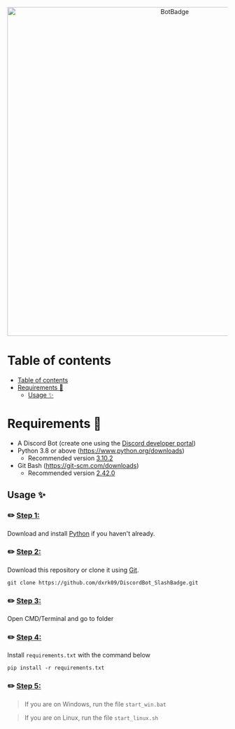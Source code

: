 <p align="center">
  <img alt="BotBadge" src="https://github.com/dxrk09/DiscordBot_SlashBadge/blob/main/assets/banner.jpg" width="750px">
</p>

# Table of contents

- [Table of contents](#table-of-contents)
- [Requirements 🧾](#requirements-)
  - [Usage ✨](#usage-)

# Requirements 🧾
- A Discord Bot (create one using the [Discord developer portal](https://discord.com/developers/applications))
- Python 3.8 or above (https://www.python.org/downloads)
  - Recommended version [3.10.2](https://www.python.org/downloads/release/python-3102/)
- Git Bash (https://git-scm.com/downloads)
  - Recommended version [2.42.0](https://raw.githubusercontent.com/git/git/master/Documentation/RelNotes/2.42.0.txt)

## Usage ✨

### ✏️ <ins>Step 1:</ins>
Download and install [Python](https://www.python.org/downloads) if you haven't already.

### ✏️ <ins>Step 2:</ins> 
Download this repository or clone it using [Git](https://git-scm.com/downloads).
```
git clone https://github.com/dxrk09/DiscordBot_SlashBadge.git
```

### ✏️ <ins>Step 3:</ins> 
Open CMD/Terminal and go to folder


### ✏️ <ins>Step 4:</ins> 
Install `requirements.txt` with the command below 
```
pip install -r requirements.txt
```

### ✏️ <ins>Step 5:</ins> 
> If you are on Windows, run the file `start_win.bat`

> If you are on Linux, run the file `start_linux.sh`




